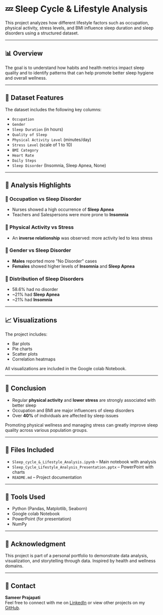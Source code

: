 # 💤 Sleep Cycle & Lifestyle Analysis

This project analyzes how different lifestyle factors such as occupation, physical activity, stress levels, and BMI influence sleep duration and sleep disorders using a structured dataset.

---

## 📊 Overview

The goal is to understand how habits and health metrics impact sleep quality and to identify patterns that can help promote better sleep hygiene and overall wellness.

---

## 📁 Dataset Features

The dataset includes the following key columns:
- `Occupation`
- `Gender`
- `Sleep Duration` (in hours)
- `Quality of Sleep`
- `Physical Activity Level` (minutes/day)
- `Stress Level` (scale of 1 to 10)
- `BMI Category`
- `Heart Rate`
- `Daily Steps`
- `Sleep Disorder` (Insomnia, Sleep Apnea, None)

---

## 📌 Analysis Highlights

### 🔹 Occupation vs Sleep Disorder
- Nurses showed a high occurrence of **Sleep Apnea**
- Teachers and Salespersons were more prone to **Insomnia**

### 🔹 Physical Activity vs Stress
- An **inverse relationship** was observed: more activity led to less stress

### 🔹 Gender vs Sleep Disorder
- **Males** reported more "No Disorder" cases
- **Females** showed higher levels of **Insomnia** and **Sleep Apnea**

### 🔹 Distribution of Sleep Disorders
- 58.6% had no disorder
- ~21% had **Sleep Apnea**
- ~21% had **Insomnia**

---

## 📈 Visualizations

The project includes:
- Bar plots
- Pie charts
- Scatter plots
- Correlation heatmaps

All visualizations are included in the Google colab Notebook.

---

## 🧠 Conclusion

- Regular **physical activity** and **lower stress** are strongly associated with better sleep
- Occupation and BMI are major influencers of sleep disorders
- Over **40%** of individuals are affected by sleep issues

Promoting physical wellness and managing stress can greatly improve sleep quality across various population groups.

---

## 📂 Files Included

- `Sleep_cycle_&_Lifestyle_Analysis.ipynb` – Main notebook with analysis
- `Sleep_Cycle_Lifestyle_Analysis_Presentation.pptx` – PowerPoint with charts
- `README.md` – Project documentation

---

## 📌 Tools Used

- Python (Pandas, Matplotlib, Seaborn)
- Google colab Notebook
- PowerPoint (for presentation)
- NumPy

---

## 🙌 Acknowledgment

This project is part of a personal portfolio to demonstrate data analysis, visualization, and storytelling through data. Inspired by health and wellness domains.

---

## 📧 Contact

**Sameer Prajapati**  
Feel free to connect with me on [LinkedIn](https://www.linkedin.com/in/sameer-prajapati-944ab928b) or view other projects on my [GitHub](https://github.com/Sameer-0904).

